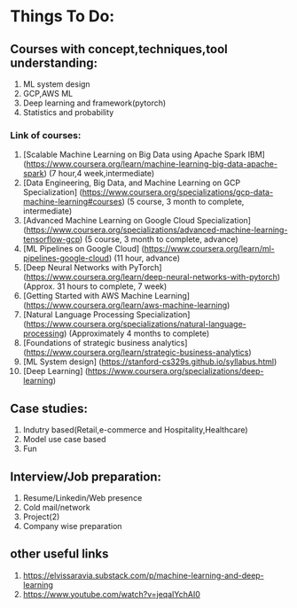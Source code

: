 # Things To Do:

## Courses with concept,techniques,tool understanding:
1. ML system design
2. GCP,AWS ML
3. Deep learning and framework(pytorch)
4. Statistics and probability

### Link of courses:
1. [Scalable Machine Learning on Big Data using Apache Spark IBM] (https://www.coursera.org/learn/machine-learning-big-data-apache-spark) (7 hour,4 week,intermediate)
2. [Data Engineering, Big Data, and Machine Learning on GCP Specialization] (https://www.coursera.org/specializations/gcp-data-machine-learning#courses) (5 course, 3 month to complete, intermediate)
3. [Advanced Machine Learning on Google Cloud Specialization] (https://www.coursera.org/specializations/advanced-machine-learning-tensorflow-gcp) (5 course, 3 month to complete, advance)
4. [ML Pipelines on Google Cloud] (https://www.coursera.org/learn/ml-pipelines-google-cloud) (11 hour, advance)
5. [Deep Neural Networks with PyTorch] (https://www.coursera.org/learn/deep-neural-networks-with-pytorch) (Approx. 31 hours to complete, 7 week)
6. [Getting Started with AWS Machine Learning] (https://www.coursera.org/learn/aws-machine-learning)
7. [Natural Language Processing Specialization] (https://www.coursera.org/specializations/natural-language-processing) (Approximately 4 months to complete)
8. [Foundations of strategic business analytics] (https://www.coursera.org/learn/strategic-business-analytics)
9. [ML System design] (https://stanford-cs329s.github.io/syllabus.html)
10. [Deep Learning] (https://www.coursera.org/specializations/deep-learning)

## Case studies:
1. Indutry based(Retail,e-commerce and Hospitality,Healthcare)
2. Model use case based
3. Fun

## Interview/Job preparation:
1. Resume/Linkedin/Web presence
2. Cold mail/network
3. Project(2)
4. Company wise preparation

## other useful links
1. https://elvissaravia.substack.com/p/machine-learning-and-deep-learning
2. https://www.youtube.com/watch?v=jeqaIYchAI0
